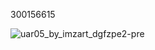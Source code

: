 300156615


![uar05_by_imzart_dgfzpe2-pre](https://github.com/user-attachments/assets/2f295c39-985c-46ab-8911-aa5c92d9f4b6)
